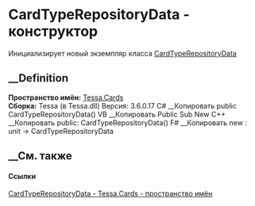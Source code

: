 # CardTypeRepositoryData - конструктор
Инициализирует новый экземпляр класса
[CardTypeRepositoryData](T_Tessa_Cards_CardTypeRepositoryData.htm)
##  __Definition
 **Пространство имён:** [Tessa.Cards](N_Tessa_Cards.htm)  
 **Сборка:** Tessa (в Tessa.dll) Версия: 3.6.0.17
C# __Копировать
     public CardTypeRepositoryData()
VB __Копировать
     Public Sub New
C++ __Копировать
     public:
    CardTypeRepositoryData()
F# __Копировать
     new : unit -> CardTypeRepositoryData
##  __См. также
#### Ссылки
[CardTypeRepositoryData - ](T_Tessa_Cards_CardTypeRepositoryData.htm)
[Tessa.Cards - пространство имён](N_Tessa_Cards.htm)
